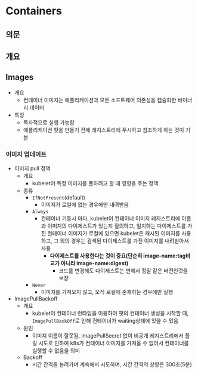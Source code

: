 # Containers

## 의문

## 개요

## Images

- 개요
  - 컨테이너 이미지는 애플리케이션과 모든 소프트웨어 의존성을 캡슐화한 바이너리 데이터
- 특징
  - 독자적으로 실행 가능함
  - 애플리케이션 팟을 만들기 전에 레지스트리에 푸시하고 참조하게 하는 것이 기본

### 이미지 업데이트

- 이미지 pull 정책
  - 개요
    - kubelet이 특정 이미지를 풀하려고 할 때 영향을 주는 정책
  - 종류
    - `IfNotPresent`(default)
      - 이미지가 로컬에 없는 경우에만 내려받음
    - `Always`
      - 컨테이너 기동시 마다, kubelet이 컨테이너 이미지 레지스트리에 이름과 이미지의 다이제스트가 있는지 질의하고, 일치하는 다이제스트를 가진 컨테이너 이미지가 로컬에 있으면 kubelet은 캐시된 이미지를 사용하고, 그 외의 경우는 검색된 다이제스트를 가진 이미지를 내려받아서 사용
        - **다이제스트를 사용한다는 것이 중요(단순히 image-name:tag비교가 아니라 image-name:digest)**
          - 코드를 변경해도 다이제스트는 변해서 정말 같은 버전인것을 보장
    - `Never`
      - 이미지를 가져오지 않고, 오직 로컬에 존재하는 경우에만 실행
- ImagePullBackoff
  - 개요
    - kubelet이 컨테이너 런타임을 이용하여 팟의 컨테이너 생성을 시작할 때, `ImagePullBackOff`로 인해 컨테이너가 waiting상태에 있을 수 있음
  - 원인
    - 이미지 이름이 잘못됨, imagePullSecret 없이 비공개 레지스트리에서 풀링 시도로 인하여 k8s가 컨테이너 이미지를 가져올 수 없어서 컨테이너를 실행할 수 없음을 의미
  - Backoff
    - 시간 간격을 늘려가며 계속해서 시도하며, 시간 간격의 상항은 300초(5분)
